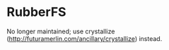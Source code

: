 # RubberFS

No longer maintained; use crystallize (http://futuramerlin.com/ancillary/crystallize) instead.
